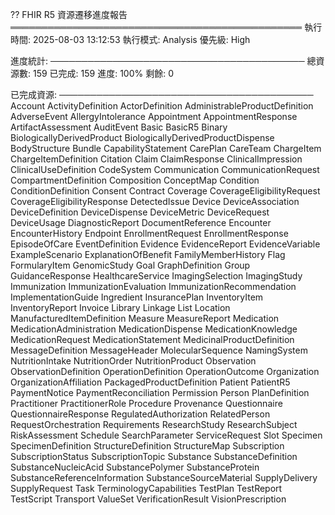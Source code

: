 ﻿?? FHIR R5 資源遷移進度報告
═══════════════════════════════════════════════
執行時間: 2025-08-03 13:12:53
執行模式: Analysis
優先級: High

進度統計:
─────────────────────────────────────────
總資源數: 159
已完成: 159
進度: 100%
剩餘: 0

已完成資源:
─────────────────────────────────────────
Account
ActivityDefinition
ActorDefinition
AdministrableProductDefinition
AdverseEvent
AllergyIntolerance
Appointment
AppointmentResponse
ArtifactAssessment
AuditEvent
Basic
BasicR5
Binary
BiologicallyDerivedProduct
BiologicallyDerivedProductDispense
BodyStructure
Bundle
CapabilityStatement
CarePlan
CareTeam
ChargeItem
ChargeItemDefinition
Citation
Claim
ClaimResponse
ClinicalImpression
ClinicalUseDefinition
CodeSystem
Communication
CommunicationRequest
CompartmentDefinition
Composition
ConceptMap
Condition
ConditionDefinition
Consent
Contract
Coverage
CoverageEligibilityRequest
CoverageEligibilityResponse
DetectedIssue
Device
DeviceAssociation
DeviceDefinition
DeviceDispense
DeviceMetric
DeviceRequest
DeviceUsage
DiagnosticReport
DocumentReference
Encounter
EncounterHistory
Endpoint
EnrollmentRequest
EnrollmentResponse
EpisodeOfCare
EventDefinition
Evidence
EvidenceReport
EvidenceVariable
ExampleScenario
ExplanationOfBenefit
FamilyMemberHistory
Flag
FormularyItem
GenomicStudy
Goal
GraphDefinition
Group
GuidanceResponse
HealthcareService
ImagingSelection
ImagingStudy
Immunization
ImmunizationEvaluation
ImmunizationRecommendation
ImplementationGuide
Ingredient
InsurancePlan
InventoryItem
InventoryReport
Invoice
Library
Linkage
List
Location
ManufacturedItemDefinition
Measure
MeasureReport
Medication
MedicationAdministration
MedicationDispense
MedicationKnowledge
MedicationRequest
MedicationStatement
MedicinalProductDefinition
MessageDefinition
MessageHeader
MolecularSequence
NamingSystem
NutritionIntake
NutritionOrder
NutritionProduct
Observation
ObservationDefinition
OperationDefinition
OperationOutcome
Organization
OrganizationAffiliation
PackagedProductDefinition
Patient
PatientR5
PaymentNotice
PaymentReconciliation
Permission
Person
PlanDefinition
Practitioner
PractitionerRole
Procedure
Provenance
Questionnaire
QuestionnaireResponse
RegulatedAuthorization
RelatedPerson
RequestOrchestration
Requirements
ResearchStudy
ResearchSubject
RiskAssessment
Schedule
SearchParameter
ServiceRequest
Slot
Specimen
SpecimenDefinition
StructureDefinition
StructureMap
Subscription
SubscriptionStatus
SubscriptionTopic
Substance
SubstanceDefinition
SubstanceNucleicAcid
SubstancePolymer
SubstanceProtein
SubstanceReferenceInformation
SubstanceSourceMaterial
SupplyDelivery
SupplyRequest
Task
TerminologyCapabilities
TestPlan
TestReport
TestScript
Transport
ValueSet
VerificationResult
VisionPrescription

